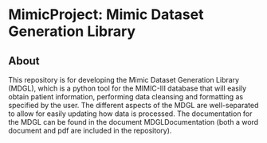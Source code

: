 # MimicProject: Mimic Dataset Generation Library

## About
This repository is for developing the Mimic Dataset Generation Library (MDGL), which is a python tool for the MIMIC-III database that will easily obtain patient information, performing data cleansing and formatting as specified by the user.  The different aspects of the MDGL are well-separated to allow for easily updating how data is processed.  The documentation for the MDGL can be found in the document MDGLDocumentation (both a word document and pdf are included in the repository).


